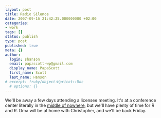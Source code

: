 ```yaml
---
layout: post
title: Radio Silence
date: 2007-09-16 21:42:25.000000000 +02:00
categories:
- work
tags: []
status: publish
type: post
published: true
meta: {}
author:
  login: shanson
  email: papascott-wp@gmail.com
  display_name: PapaScott
  first_name: Scott
  last_name: Hanson
# excerpt: !ruby/object:Hpricot::Doc
  # options: {}
---
```

<p>We'll be away a few days attending a licensee meeting. It's at a conference center literally in the <a href="http://maps.google.com/?ie=UTF8&ll=41.998284,4.906769&spn=0.691954,0.782776&z=10&om=1">middle of nowhere</a>, but we'll have plenty of time for R and R. Oma will be at home with Christopher, and we'll be back Friday. </p>
